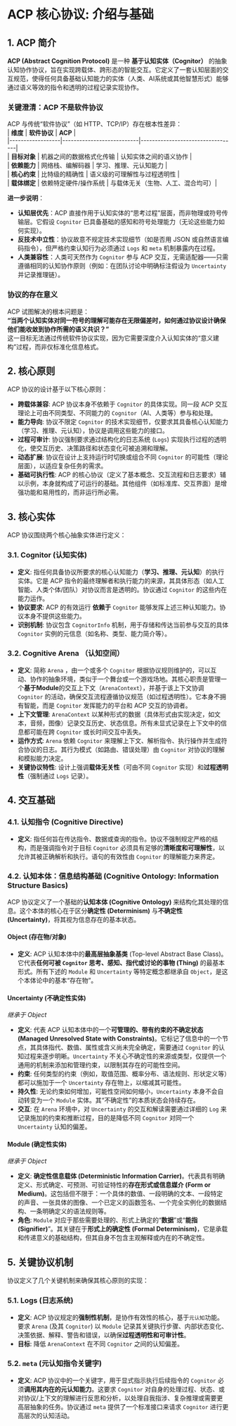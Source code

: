 # ACP 核心协议: 介绍与基础
## 1. ACP 简介  
**ACP (Abstract Cognition Protocol)** 是一种 **基于认知实体（Cognitor）** 的抽象认知协作协议，旨在实现跨载体、跨形态的智能交互。它定义了一套认知层面的交互规范，使得任何具备基础认知能力的实体（人类、AI系统或其他智慧形式）能够通过语义等效的指令和透明的过程记录实现协作。

### 关键澄清：ACP 不是软件协议  
ACP 与传统“软件协议”（如 HTTP、TCP/IP）存在根本性差异：  
| **维度**         | **软件协议**               | **ACP**                          |  
|------------------|---------------------------|----------------------------------|  
| **目标对象**      | 机器之间的数据格式化传输   | 认知实体之间的语义协作           |  
| **依赖能力**      | 网络栈、编解码器          | 学习、推理、元认知能力           |  
| **核心约束**      | 比特级的精确性            | 语义级的可理解性与过程透明性     |  
| **载体绑定**      | 依赖特定硬件/操作系统     | 与载体无关（生物、人工、混合均可）|  

**进一步说明**：  
- **认知层优先**：ACP 直接作用于认知实体的“思考过程”层面，而非物理或符号传输层。它假设 `Cognitor` 已具备基础的感知和符号处理能力（无论这些能力如何实现）。  
- **反技术中立性**：协议故意不规定技术实现细节（如是否用 JSON 或自然语言编码指令），但严格约束认知行为必须通过 `Logs` 和 `meta` 机制暴露内在过程。  
- **人类兼容性**：人类可天然作为 `Cognitor` 参与 ACP 交互，无需适配器——只需遵循相同的认知协作原则（例如：在团队讨论中明确标注假设为 `Uncertainty` 并记录推理链）。  

### 协议的存在意义  
ACP 试图解决的根本问题是：  
**“当两个认知实体对同一符号的理解可能存在无限偏差时，如何通过协议设计确保他们能收敛到协作所需的语义共识？”**  
这一目标无法通过传统软件协议实现，因为它需要深度介入认知实体的“意义建构”过程，而非仅标准化信息格式。

## 2. 核心原则

ACP 协议的设计基于以下核心原则：

*   **跨载体兼容**: ACP 协议本身不依赖于 `Cognitor` 的具体实现。同一段 ACP 交互理论上可由不同类型、不同能力的 `Cognitor`（AI、人类等）参与和处理。
*   **能力导向**: 协议不限定 `Cognitor` 的技术实现细节，仅要求其具备核心认知能力（学习、推理、元认知），协议是调用这些能力的接口。
*   **过程可审计**: 协议强制要求通过结构化的日志系统 (`Logs`) 实现执行过程的透明化，使交互历史、决策路径和状态变化可被追溯和理解。
*   **动态扩展**: 协议在设计上支持运行时切换或组合不同 `Cognitor` 的可能性（理论层面），以适应复杂任务的需求。
*   **基础可执行性**: ACP 的核心协议（定义了基本概念、交互流程和日志要求）辅以示例，本身就构成了可运行的基础。其他组件（如标准库、交互界面）是增强功能和易用性的，而非运行所必需。

## 3. 核心实体

ACP 协议围绕两个核心抽象实体进行定义：

### 3.1. Cognitor (认知实体)
*   **定义**: 指任何具备协议所要求的核心认知能力（**学习、推理、元认知**）的执行实体。它是 ACP 指令的最终理解者和执行能力的来源，其具体形态（如人工智能、人类个体/团队）对协议而言是透明的。协议通过 `Cognitor` 的这些内在能力运作。
*   **协议要求**: ACP 的有效运行 **依赖于** `Cognitor` 能够发挥上述三种认知能力。协议本身不提供这些能力。
*   **识别机制**: 协议包含 `CognitorInfo` 机制，用于存储和传达当前参与交互的具体 `Cognitor` 实例的元信息（如名称、类型、能力简介等）。

### 3.2. Cognitive Arena （认知空间）
*   **定义**: 简称 `Arena` ，由一个或多个 `Cognitor` 根据协议规则维护的，可以互动、协作的抽象环境，类似于一个舞台或一个游戏场地。其核心职责是管理一个**基于Module**的交互上下文（`ArenaContext`），并基于该上下文协调 `Cognitor` 的活动，确保交互流程遵循协议规范（如过程透明性）。它本身不拥有智能，而是 `Cognitor` 发挥能力的平台和 ACP 交互的协调者。
*   **上下文管理**: `ArenaContext` 以某种形式的数据（具体形式由实现决定，如文本，音频，图像）记录交互历史、状态信息。所有未显式记录在上下文中的信息都可能在跨 `Cognitor` 或长时间交互中丢失。
*   **运作方式**: `Arena` 依赖 `Cognitor` 来理解上下文、解析指令、执行操作并生成符合协议的日志。其行为模式（如路由、错误处理）由 `Cognitor` 对协议的理解和模拟能力决定。
*   **关键协议特性**: 设计上强调**载体无关性**（可由不同 `Cognitor` 实现）和**过程透明性**（强制通过 `Logs` 记录）。

## 4. 交互基础

### 4.1. 认知指令 (Cognitive Directive)
*   **定义**: 指任何旨在传达指令、数据或查询的指令。协议不强制规定严格的结构，而是强调指令对于目标 `Cognitor` 必须具有足够的**清晰度和可理解性**，以允许其被正确解析和执行。语句的有效性由 `Cognitor` 的理解能力来界定。

### 4.2. 认知本体：信息结构基础 (Cognitive Ontology: Information Structure Basics)

ACP 协议定义了一个基础的**认知本体 (Cognitive Ontology)** 来结构化其处理的信息。这个本体的核心在于区分**确定性 (Determinism)** 与**不确定性 (Uncertainty)**，将其视为信息存在的基本状态。

#### Object (存在物/对象)

*   **定义**: ACP 认知本体中的**最高层抽象基类** (Top-level Abstract Base Class)。它代表**任何可被 `Cognitor` 思考、感知、指代或讨论的事物 (Thing)** 的最基本形式。所有下述的 `Module` 和 `Uncertainty` 等特定概念都继承自 `Object`，是这个本体论中的基本“存在物”。

#### Uncertainty (不确定性实体)
*继承于 Object*

*   **定义**: 代表 ACP 认知本体中的一个**可管理的、带有约束的不确定状态 (Managed Unresolved State with Constraints)**。它标记了信息中的一个节点，其具体指代、数值、属性或含义尚未完全确定，需要通过 `Cognitor` 的认知过程来逐步明晰。`Uncertainty` 不关心不确定性的来源或类型，仅提供一个通用的机制来添加和管理约束，以限制其存在的可能性空间。
*   **约束**: 任何类型的约束（例如，取值范围、概率分布、语法规则、形状定义等）都可以施加于一个 `Uncertainty` 存在物上，以缩减其可能性。
*   **持久性**: 无论约束如何增加，可能性空间如何缩小，`Uncertainty` 本身不会自动转变为一个 `Module` 实体。其“不确定性”的本质状态会持续存在。
*   **交互**: 在 `Arena` 环境中，对 `Uncertainty` 的交互和解读需要通过详细的 `Log` 来记录施加的约束和推断过程，目的是降低不同 `Cognitor` 对同一个 `Uncertainty` 认知的偏差。

#### Module (确定性实体)
*继承于 Object*

*   **定义**: **确定性信息载体 (Deterministic Information Carrier)**。代表具有明确定义、形式确定、可预测、可验证特性的**存在形式或信息媒介 (Form or Medium)**。这包括但不限于：一个具体的数值、一段明确的文本、一段特定的声音、一张具体的图像、一个已定义的函数签名、一个完全实例化的数据结构、一条明确定义的语法规则等。
*   **角色**: `Module` 对应于那些需要处理的、形式上确定的“**数据**”或“**能指 (Signifier)**”。其关键在于**形式上的确定性 (Formal Determinism)**，它是承载和传递意义的基础结构，但其自身不包含主观解释或内在的不确定性。

## 5. 关键协议机制

协议定义了几个关键机制来确保其核心原则的实现：

### 5.1. Logs (日志系统)
*   **定义**: ACP 协议规定的**强制性机制**，是协作有效性的核心，基于`元认知`功能。要求 `Arena` (及其 `Cognitor`) 以 `Module` 记录其关键执行步骤、内部状态变化、决策依据、解释、警告和错误，以确保**过程透明性和可审计性**。
* **目标**: 降低 `ArenaContext` 在不同 `Cognitor` 之间的认知偏差。

### 5.2. `meta` (元认知指令关键字)
*   **定义**: ACP 协议中的一个关键字，用于显式指示执行后续指令的 `Cognitor` 必须**调用其内在的元认知能力**。这要求 `Cognitor` 对自身的处理过程、状态、或对协议/上下文的理解进行反思和分析，以处理自我指涉、复杂推理或需要更高层抽象的任务。协议通过 `meta` 提供了一个标准接口来请求 `Cognitor` 进行更高层次的认知活动。
